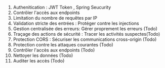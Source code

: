 1. Authenitication : JWT Token , Spring Seucurity
2. Contrôler l'accès aux endpoints 
3. Limitation du nombre de requêtes par IP 
4. Validation stricte des entrées : Protéger contre les injections 
5. Gestion centralisée des erreurs: Gérer proprement les erreurs (Todo)
6. Traçage des actions de sécurité : Tracer les activités suspectes(Todo)
7. Protection CORS : Sécuriser les communications cross-origin (Todo)
8. Protection contre les attaques courantes   (Todo)
9. Contrôler l'accès aux endpoints  (Todo)
10. Nettoyer les données  (Todo)
11. Auditer les accès  (Todo)